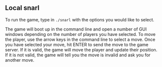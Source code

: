 ## Local snarl

To run the game, type in `./snarl` with the options you would like to select.

The game will boot up in the command line and open a number of GUI windows depending
on the number of players you have selected. To move the player, use the arrow keys in
the command line to select a move. Once you have selected your move, hit ENTER to send
the move to the game server. If it is valid, the game will move the player and update
their position. If it is not valid, the game will tell you the move is invalid and ask
you for another move.
